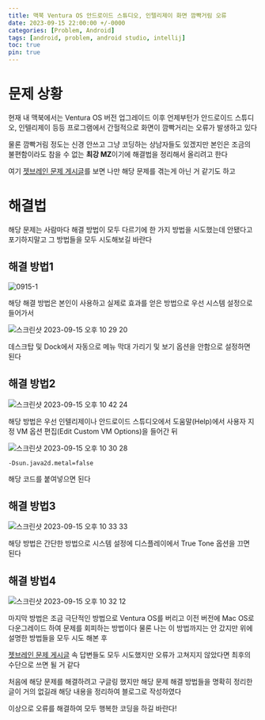 ```yaml
---
title: 맥북 Ventura OS 안드로이드 스튜디오, 인텔리제이 화면 깜빡거림 오류
date: 2023-09-15 22:00:00 +/-0000
categories: [Problem, Android]
tags: [android, problem, android studio, intellij]
toc: true
pin: true
---
```


# 문제 상황

현재 내 맥북에서는 Ventura OS 버전 업그레이드 이후 언제부턴가 안드로이드 스튜디오, 인텔리제이 등등 프로그램에서 간헐적으로 화면이 깜빡거리는 오류가 발생하고 있다

물론 깜빡거림 정도는 신경 안쓰고 그냥 코딩하는 상남자들도 있겠지만 본인은 조금의 불편함이라도 참을 수 없는 **최강 MZ**이기에 해결법을 정리해서 올리려고 한다

여기 [젯브레인 문제 게시글](https://youtrack.jetbrains.com/issue/JBR-4959/Screen-flickering-when-IDE-is-full-screen-with-metal-rendering-enabled)를 보면 나만 해당 문제를 겪는게 아닌 거 같기도 하고

# 해결법

해당 문제는 사람마다 해결 방법이 모두 다르기에 한 가지 방법을 시도했는데 안됐다고 포기하지말고 그 방법들을 모두 시도해보길 바란다

## 해결 방법1 

![0915-1](https://github.com/JangWoojun/JangWoojun/assets/102157871/f12638f2-cb6a-4b87-b731-27dca9de6573)

해당 해결 방법은 본인이 사용하고 실제로 효과를 얻은 방법으로 우선 시스템 설정으로 들어가서

![스크린샷 2023-09-15 오후 10 29 20](https://github.com/JangWoojun/JangWoojun/assets/102157871/eec82408-ec74-4ba1-ac29-074344881ffa)

데스크탑 및 Dock에서 자동으로 메뉴 막대 가리기 및 보기 옵션을 안함으로 설정하면 된다

## 해결 방법2

![스크린샷 2023-09-15 오후 10 42 24](https://github.com/JangWoojun/JangWoojun/assets/102157871/0b5859d2-3070-4549-ad8a-bb5c0748dc4a)

해당 방법은 우선 인텔리제이나 안드로이드 스튜디오에서 도움말(Help)에서 사용자 지정 VM 옵션 편집(Edit Custom VM Options)을 들어간 뒤 

![스크린샷 2023-09-15 오후 10 30 28](https://github.com/JangWoojun/JangWoojun/assets/102157871/66f7204b-e4e6-4b53-abc2-03432fcf3e56)

~~~
-Dsun.java2d.metal=false
~~~

해당 코드를 붙여넣으면 된다

## 해결 방법3

![스크린샷 2023-09-15 오후 10 33 33](https://github.com/JangWoojun/JangWoojun/assets/102157871/068eef3d-21a9-444f-b6df-183dfbc9e184)

해당 방법은 간단한 방법으로 시스템 설정에 디스플레이에서 True Tone 옵션을 끄면 된다

## 해결 방법4

![스크린샷 2023-09-15 오후 10 32 12](https://github.com/JangWoojun/JangWoojun/assets/102157871/4675f342-559b-489a-bcb8-b46229ec6e52)

마지막 방법은 조금 극단적인 방법으로 Ventura OS를 버리고 이전 버전에 Mac OS로 다운그레이드 하여 문제를 회피하는 방법이다 물론 나는 이 방법까지는 안 갔지만 위에 설명한 방법들을 모두 시도 해본 후 

[젯브레인 문제 게시글](https://youtrack.jetbrains.com/issue/JBR-4959/Screen-flickering-when-IDE-is-full-screen-with-metal-rendering-enabled) 속 답변들도 모두 시도했지만 오류가 고쳐지지 않았다면 최후의 수단으로 쓰면 될 거 같다

처음에 해당 문제를 해결하려고 구글링 했지만 해당 문제 해결 방법들을 명확히 정리한 글이 거의 없길래 해당 내용을 정리하여 블로그로 작성하였다

이상으로 오류를 해결하여 모두 행복한 코딩을 하길 바란다!